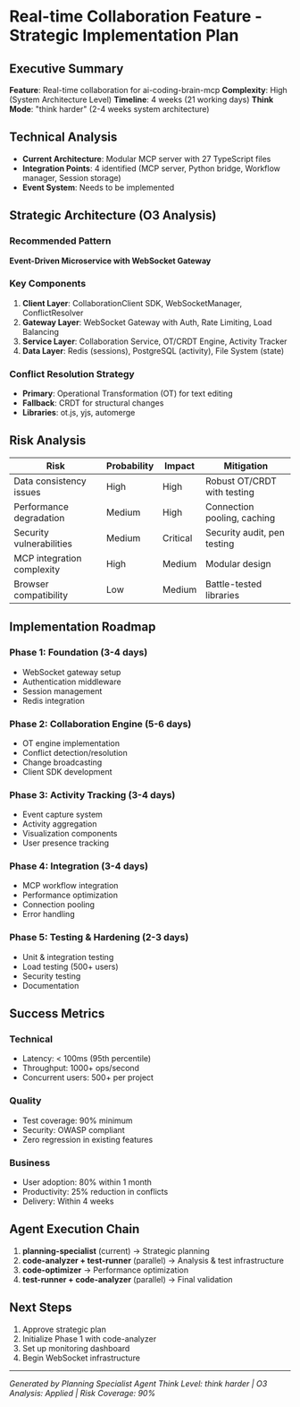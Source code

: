 # Real-time Collaboration Feature - Strategic Implementation Plan

## Executive Summary
**Feature**: Real-time collaboration for ai-coding-brain-mcp
**Complexity**: High (System Architecture Level)
**Timeline**: 4 weeks (21 working days)
**Think Mode**: "think harder" (2-4 weeks system architecture)

## Technical Analysis
- **Current Architecture**: Modular MCP server with 27 TypeScript files
- **Integration Points**: 4 identified (MCP server, Python bridge, Workflow manager, Session storage)
- **Event System**: Needs to be implemented

## Strategic Architecture (O3 Analysis)
### Recommended Pattern
**Event-Driven Microservice with WebSocket Gateway**

### Key Components
1. **Client Layer**: CollaborationClient SDK, WebSocketManager, ConflictResolver
2. **Gateway Layer**: WebSocket Gateway with Auth, Rate Limiting, Load Balancing
3. **Service Layer**: Collaboration Service, OT/CRDT Engine, Activity Tracker
4. **Data Layer**: Redis (sessions), PostgreSQL (activity), File System (state)

### Conflict Resolution Strategy
- **Primary**: Operational Transformation (OT) for text editing
- **Fallback**: CRDT for structural changes
- **Libraries**: ot.js, yjs, automerge

## Risk Analysis
| Risk | Probability | Impact | Mitigation |
|------|------------|--------|------------|
| Data consistency issues | High | High | Robust OT/CRDT with testing |
| Performance degradation | Medium | High | Connection pooling, caching |
| Security vulnerabilities | Medium | Critical | Security audit, pen testing |
| MCP integration complexity | High | Medium | Modular design |
| Browser compatibility | Low | Medium | Battle-tested libraries |

## Implementation Roadmap

### Phase 1: Foundation (3-4 days)
- WebSocket gateway setup
- Authentication middleware
- Session management
- Redis integration

### Phase 2: Collaboration Engine (5-6 days)
- OT engine implementation
- Conflict detection/resolution
- Change broadcasting
- Client SDK development

### Phase 3: Activity Tracking (3-4 days)
- Event capture system
- Activity aggregation
- Visualization components
- User presence tracking

### Phase 4: Integration (3-4 days)
- MCP workflow integration
- Performance optimization
- Connection pooling
- Error handling

### Phase 5: Testing & Hardening (2-3 days)
- Unit & integration testing
- Load testing (500+ users)
- Security testing
- Documentation

## Success Metrics
### Technical
- Latency: < 100ms (95th percentile)
- Throughput: 1000+ ops/second
- Concurrent users: 500+ per project

### Quality
- Test coverage: 90% minimum
- Security: OWASP compliant
- Zero regression in existing features

### Business
- User adoption: 80% within 1 month
- Productivity: 25% reduction in conflicts
- Delivery: Within 4 weeks

## Agent Execution Chain
1. **planning-specialist** (current) → Strategic planning
2. **code-analyzer + test-runner** (parallel) → Analysis & test infrastructure
3. **code-optimizer** → Performance optimization
4. **test-runner + code-analyzer** (parallel) → Final validation

## Next Steps
1. Approve strategic plan
2. Initialize Phase 1 with code-analyzer
3. Set up monitoring dashboard
4. Begin WebSocket infrastructure

---
*Generated by Planning Specialist Agent*
*Think Level: think harder | O3 Analysis: Applied | Risk Coverage: 90%*
